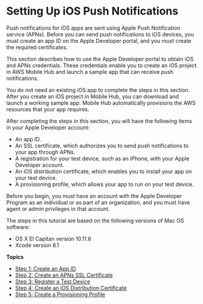 # Setting Up iOS Push Notifications<a name="apns-setup"></a>

Push notifications for iOS apps are sent using Apple Push Notification service \(APNs\)\. Before you can send push notifications to iOS devices, you must create an app ID on the Apple Developer portal, and you must create the required certificates\.

This section describes how to use the Apple Developer portal to obtain iOS and APNs credentials\. These credentials enable you to create an iOS project in AWS Mobile Hub and launch a sample app that can receive push notifications\.

You do not need an existing iOS app to complete the steps in this section\. After you create an iOS project in Mobile Hub, you can download and launch a working sample app\. Mobile Hub automatically provisions the AWS resources that your app requires\.

After completing the steps in this section, you will have the following items in your Apple Developer account:
+ An app ID\.
+ An SSL certificate, which authorizes you to send push notifications to your app through APNs\.
+ A registration for your test device, such as an iPhone, with your Apple Developer account\.
+ An iOS distribution certificate, which enables you to install your app on your test device\.
+ A provisioning profile, which allows your app to run on your test device\.

Before you begin, you must have an account with the Apple Developer Program as an individual or as part of an organization, and you must have agent or admin privileges in that account\.

The steps in this tutorial are based on the following versions of Mac OS software:
+ OS X El Capitan version 10\.11\.6
+ Xcode version 8\.1

**Topics**
+ [Step 1: Create an App ID](apns-setup-appid.md)
+ [Step 2: Create an APNs SSL Certificate](apns-setup-apnscert.md)
+ [Step 3: Register a Test Device](apns-setup-device.md)
+ [Step 4: Create an iOS Distribution Certificate](apns-setup-ioscert.md)
+ [Step 5: Create a Provisioning Profile](apns-setup-provisioning-profile.md)